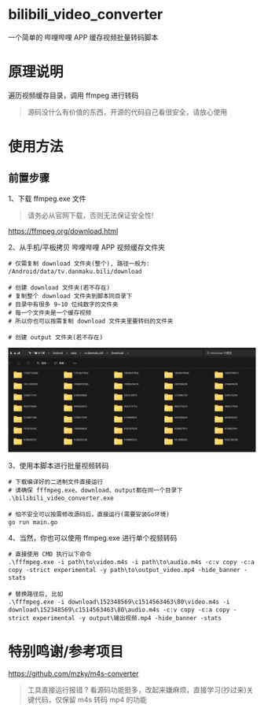 # bilibili_video_converter

一个简单的 哔哩哔哩 APP 缓存视频批量转码脚本

# 原理说明

遍历视频缓存目录，调用 ffmpeg 进行转码

> 源码没什么有价值的东西，开源的代码自己看很安全，请放心使用

# 使用方法

## 前置步骤

1、下载 ffmpeg.exe 文件

> 请务必从官网下载，否则无法保证安全性!

https://ffmpeg.org/download.html

2、从手机/平板拷贝 哔哩哔哩 APP 视频缓存文件夹

```
# 仅需复制 download 文件夹(整个), 路径一般为:
/Android/data/tv.danmaku.bili/download

# 创建 download 文件夹(若不存在)
# 复制整个 download 文件夹到脚本同目录下
# 目录中有很多 9~10 位纯数字的文件夹
# 每一个文件夹是一个缓存视频
# 所以你也可以按需复制 download 文件夹里要转码的文件夹

# 创建 output 文件夹(若不存在)
```

![复制download文件夹](https://github.com/SimoLin/bilibili_video_converter/blob/main/image/download.png)

3、使用本脚本进行批量视频转码

```
# 下载编译好的二进制文件直接运行
# 请确保 fffmpeg.exe、download、output都在同一个目录下
.\bilibili_video_converter.exe

# 怕不安全可以按需修改源码后，直接运行(需要安装Go环境)
go run main.go
```

4、当然，你也可以使用 ffmpeg.exe 进行单个视频转码

```
# 直接使用 CMD 执行以下命令
.\fffmpeg.exe -i path\to\video.m4s -i path\to\audio.m4s -c:v copy -c:a copy -strict experimental -y path\to\output_video.mp4 -hide_banner -stats

# 替换路径后, 比如
.\fffmpeg.exe -i download\152348569\c1514563463\80\video.m4s -i download\152348569\c1514563463\80\audio.m4s -c:v copy -c:a copy -strict experimental -y output\输出视频.mp4 -hide_banner -stats

```

# 特别鸣谢/参考项目

https://github.com/mzky/m4s-converter

> 工具直接运行报错 ? 看源码功能挺多，改起来嫌麻烦，直接学习(抄过来)关键代码，仅保留 m4s 转码 mp4 的功能
